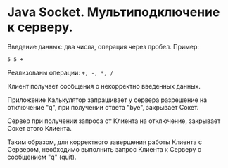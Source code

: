 # Java Socket. Мультиподключение к серверу.

Введение данных: два числа, операция через пробел. Пример:

`
5 5 +
`

Реализованы операции: `+, -, *, /`

Клиент получает сообщения о некорректно введенных данных.

Приложение Калькулятор запрашивает у сервера разрешение на отключение "q",
при получении ответа "bye", закрывает Сокет.

Сервер при получении запроса от Клиента на отключение,
закрывает Сокет этого Клиента.

Таким образом, для корректного завершения работы Клиента с Сервером, 
необходимо выполнить запрос Клиента к Серверу с сообщением "q" (quit).

